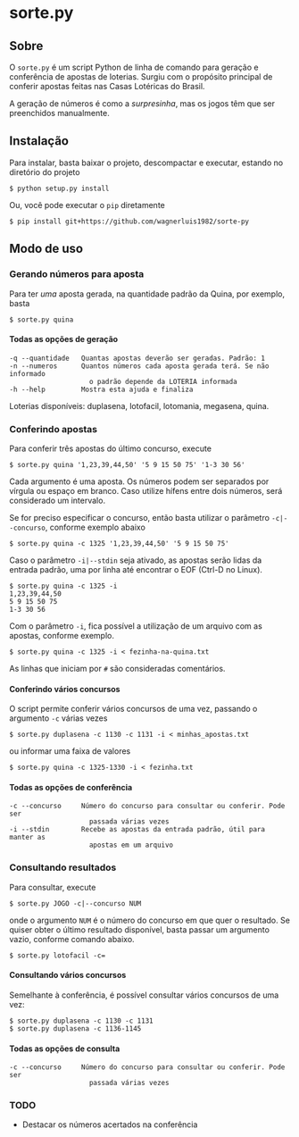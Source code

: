 sorte.py
========

Sobre
-----

O `sorte.py` é um script Python de linha de comando para geração e conferência
de apostas de loterias.  Surgiu com o propósito principal de conferir apostas
feitas nas Casas Lotéricas do Brasil.

A geração de números é como a *surpresinha*, mas os jogos têm que ser
preenchidos manualmente.

Instalação
----------

Para instalar, basta baixar o projeto, descompactar e executar, estando no
diretório do projeto

    $ python setup.py install

Ou, você pode executar o `pip` diretamente

    $ pip install git+https://github.com/wagnerluis1982/sorte-py

Modo de uso
-----------

### Gerando números para aposta

Para ter *uma* aposta gerada, na quantidade padrão da Quina, por exemplo, basta

    $ sorte.py quina

#### Todas as opções de geração

    -q --quantidade   Quantas apostas deverão ser geradas. Padrão: 1
    -n --numeros      Quantos números cada aposta gerada terá. Se não informado
                        o padrão depende da LOTERIA informada
    -h --help         Mostra esta ajuda e finaliza

Loterias disponíveis: duplasena, lotofacil, lotomania, megasena, quina.

### Conferindo apostas

Para conferir três apostas do último concurso, execute

    $ sorte.py quina '1,23,39,44,50' '5 9 15 50 75' '1-3 30 56'

Cada argumento é uma aposta. Os números podem ser separados por vírgula ou
espaço em branco. Caso utilize hífens entre dois números, será considerado um
intervalo.

Se for preciso especificar o concurso, então basta utilizar o parâmetro
`-c|--concurso`, conforme exemplo abaixo

    $ sorte.py quina -c 1325 '1,23,39,44,50' '5 9 15 50 75'

Caso o parâmetro `-i|--stdin` seja ativado, as apostas serão lidas da entrada
padrão, uma por linha até encontrar o EOF (Ctrl-D no Linux).

    $ sorte.py quina -c 1325 -i
    1,23,39,44,50
    5 9 15 50 75
    1-3 30 56

Com o parâmetro `-i`, fica possível a utilização de um arquivo com as apostas,
conforme exemplo.

    $ sorte.py quina -c 1325 -i < fezinha-na-quina.txt

As linhas que iniciam por `#` são consideradas comentários.

#### Conferindo vários concursos

O script permite conferir vários concursos de uma vez, passando o argumento `-c`
várias vezes

    $ sorte.py duplasena -c 1130 -c 1131 -i < minhas_apostas.txt

ou informar uma faixa de valores

    $ sorte.py quina -c 1325-1330 -i < fezinha.txt

#### Todas as opções de conferência

    -c --concurso     Número do concurso para consultar ou conferir. Pode ser
                        passada várias vezes
    -i --stdin        Recebe as apostas da entrada padrão, útil para manter as
                        apostas em um arquivo

### Consultando resultados

Para consultar, execute

    $ sorte.py JOGO -c|--concurso NUM

onde o argumento `NUM` é o número do concurso em que quer o resultado. Se quiser
obter o último resultado disponível, basta passar um argumento vazio, conforme
comando abaixo.

    $ sorte.py lotofacil -c=

#### Consultando vários concursos

Semelhante à conferência, é possível consultar vários concursos de uma vez:

    $ sorte.py duplasena -c 1130 -c 1131
    $ sorte.py duplasena -c 1136-1145

#### Todas as opções de consulta

    -c --concurso     Número do concurso para consultar ou conferir. Pode ser
                        passada várias vezes

### TODO

- Destacar os números acertados na conferência
